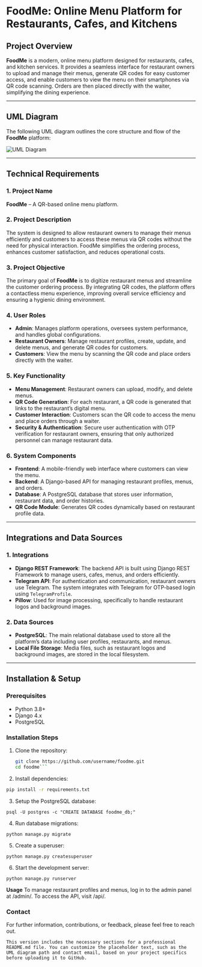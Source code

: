 # FoodMe: Online Menu Platform for Restaurants, Cafes, and Kitchens

## Project Overview

**FoodMe** is a modern, online menu platform designed for restaurants, cafes, and kitchen services. It provides a seamless interface for restaurant owners to upload and manage their menus, generate QR codes for easy customer access, and enable customers to view the menu on their smartphones via QR code scanning. Orders are then placed directly with the waiter, simplifying the dining experience.

---

## UML Diagram

The following UML diagram outlines the core structure and flow of the **FoodMe** platform:

![UML Diagram](path/to/uml/diagram.png)

---

## Technical Requirements

### 1. Project Name
**FoodMe** – A QR-based online menu platform.

### 2. Project Description
The system is designed to allow restaurant owners to manage their menus efficiently and customers to access these menus via QR codes without the need for physical interaction. FoodMe simplifies the ordering process, enhances customer satisfaction, and reduces operational costs.

### 3. Project Objective
The primary goal of **FoodMe** is to digitize restaurant menus and streamline the customer ordering process. By integrating QR codes, the platform offers a contactless menu experience, improving overall service efficiency and ensuring a hygienic dining environment.

### 4. User Roles
- **Admin**: Manages platform operations, oversees system performance, and handles global configurations.
- **Restaurant Owners**: Manage restaurant profiles, create, update, and delete menus, and generate QR codes for customers.
- **Customers**: View the menu by scanning the QR code and place orders directly with the waiter.

### 5. Key Functionality
- **Menu Management**: Restaurant owners can upload, modify, and delete menus.
- **QR Code Generation**: For each restaurant, a QR code is generated that links to the restaurant’s digital menu.
- **Customer Interaction**: Customers scan the QR code to access the menu and place orders through a waiter.
- **Security & Authentication**: Secure user authentication with OTP verification for restaurant owners, ensuring that only authorized personnel can manage restaurant data.

### 6. System Components
- **Frontend**: A mobile-friendly web interface where customers can view the menu.
- **Backend**: A Django-based API for managing restaurant profiles, menus, and orders.
- **Database**: A PostgreSQL database that stores user information, restaurant data, and order histories.
- **QR Code Module**: Generates QR codes dynamically based on restaurant profile data.

---

## Integrations and Data Sources

### 1. Integrations
- **Django REST Framework**: The backend API is built using Django REST Framework to manage users, cafes, menus, and orders efficiently.
- **Telegram API**: For authentication and communication, restaurant owners use Telegram. The system integrates with Telegram for OTP-based login using `TelegramProfile`.
- **Pillow**: Used for image processing, specifically to handle restaurant logos and background images.

### 2. Data Sources
- **PostgreSQL**: The main relational database used to store all the platform’s data including user profiles, restaurants, and menus.
- **Local File Storage**: Media files, such as restaurant logos and background images, are stored in the local filesystem.

---

## Installation & Setup

### Prerequisites
- Python 3.8+
- Django 4.x
- PostgreSQL

### Installation Steps
1. Clone the repository:
   ```bash
   git clone https://github.com/username/foodme.git
   cd foodme```


2. Install dependencies:

```bash
pip install -r requirements.txt
```


3. Setup the PostgreSQL database:

```
psql -U postgres -c "CREATE DATABASE foodme_db;"
```

4. Run database migrations:
```
python manage.py migrate
```

5. Create a superuser:
```
python manage.py createsuperuser
```

6. Start the development server:
```
python manage.py runserver
```

**Usage**
To manage restaurant profiles and menus, log in to the admin panel at /admin/.
To access the API, visit /api/.


### Contact

For further information, contributions, or feedback, please feel free to reach out.

```This version includes the necessary sections for a professional README.md file. You can customize the placeholder text, such as the UML diagram path and contact email, based on your project specifics before uploading it to GitHub.```
